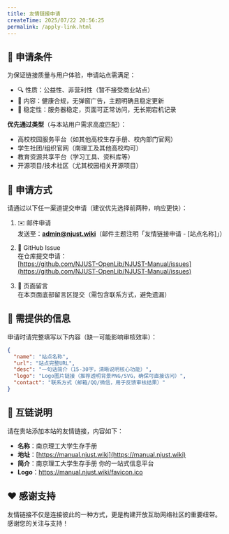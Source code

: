 ```yaml
---
title: 友情链接申请
createTime: 2025/07/22 20:56:25
permalink: /apply-link.html
---
```

<FriendLinks />

## 📌 申请条件

为保证链接质量与用户体验，申请站点需满足：
- 🔍 性质：公益性、非营利性（暂不接受商业站点）
- 📄 内容：健康合规，无弹窗广告，主题明确且稳定更新
- 🔗 稳定性：服务器稳定，页面可正常访问，无长期宕机记录

**优先通过类型**（与本站用户需求高度匹配）：
- 高校校园服务平台（如其他高校生存手册、校内部门官网）
- 学生社团/组织官网（南理工及其他高校均可）
- 教育资源共享平台（学习工具、资料库等）
- 开源项目/技术社区（尤其校园相关开源项目）


## 📮 申请方式

请通过以下任一渠道提交申请（建议优先选择前两种，响应更快）：

1. ✉️ 邮件申请  
   发送至：**admin@njust.wiki**（邮件主题注明「友情链接申请 - [站点名称]」）

2. 🐙 GitHub Issue  
   在仓库提交申请：  
   [https://github.com/NJUST-OpenLib/NJUST-Manual/issues](https://github.com/NJUST-OpenLib/NJUST-Manual/issues)

3. 💬 页面留言  
   在本页面底部留言区提交（需包含联系方式，避免遗漏）


## 📝 需提供的信息

申请时请完整填写以下内容（缺一可能影响审核效率）：

```json
{
  "name": "站点名称",
  "url": "站点完整URL",
  "desc": "一句话简介（15-30字，清晰说明核心功能）",
  "logo": "Logo图片链接（推荐透明背景PNG/SVG，确保可直接访问）",
  "contact": "联系方式（邮箱/QQ/微信，用于反馈审核结果）"
}
```

## 🔁 互链说明

请在贵站添加本站的友情链接，内容如下：

- **名称**：南京理工大学生存手册
- **地址**：[https://manual.njust.wiki](https://manual.njust.wiki)  
- **简介**：南京理工大学生存手册 你的一站式信息平台
- **Logo**：https://manual.njust.wiki/favicon.ico

## ❤️ 感谢支持

友情链接不仅是连接彼此的一种方式，更是构建开放互助网络社区的重要纽带。  
感谢您的关注与支持！

